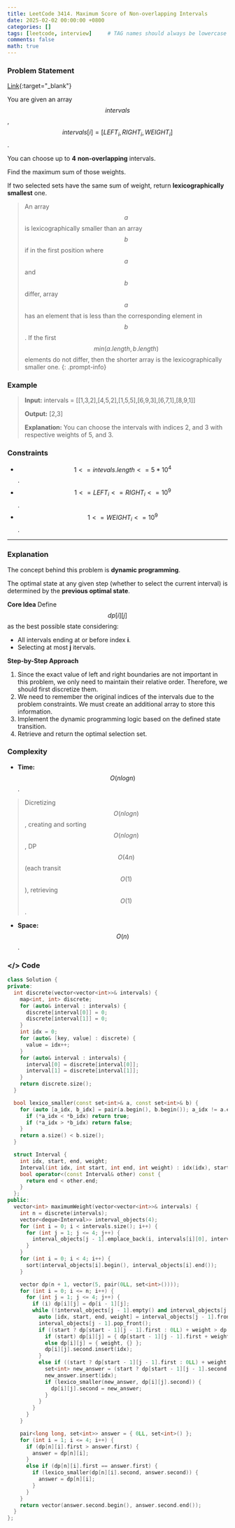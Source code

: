 ```yaml
---
title: LeetCode 3414. Maximum Score of Non-overlapping Intervals
date: 2025-02-02 00:00:00 +0800
categories: []
tags: [leetcode, interview]     # TAG names should always be lowercase
comments: false
math: true
---
```


### Problem Statement

[Link](https://leetcode.com/problems/maximum-score-of-non-overlapping-intervals/description/){:target="\_blank"}

You are given an array  $$intervals$$  ,  $$intervals[i] = [LEFT_i, RIGHT_i, WEIGHT_i]$$  .

You can choose up to **4** **non-overlapping** intervals.

Find the maximum sum of those weights. 

If two selected sets have the same sum of weight, return **lexicographically smallest** one.

> An array $$a$$ is lexicographically smaller than an array $$b$$ if in the first position where $$a$$ and $$b$$ differ, array $$a$$ has an element that is less than the corresponding element in $$b$$. If the first $$min(a.length, b.length)$$ elements do not differ, then the shorter array is the lexicographically smaller one.
{: .prompt-info}

### Example

> **Input:** intervals = [[1,3,2],[4,5,2],[1,5,5],[6,9,3],[6,7,1],[8,9,1]]
>
> **Output:** [2,3]
>
> **Explanation:** You can choose the intervals with indices 2, and 3 with respective weights of 5, and 3.


### Constraints

 - $$1 <= intevals.length <= 5 * 10^4$$ .
 - $$1 <= LEFT_i <= RIGHT_i <= 10^9$$ .
 - $$1 <= WEIGHT_i <= 10^9$$ .


---

### Explanation 

The concept behind this problem is **dynamic programming**.

The optimal state at any given step (whether to select the current interval) is determined by
the **previous optimal state**.

**Core Idea**
Define $$dp[i][j]$$ as the best possible state considering:
 - All intervals ending at or before index **i**.
 - Selecting at most **j** itervals.

**Step-by-Step Approach**
1. Since the exact value of left and right boundaries are not important in this problem, we only need to
maintain their relative order. Therefore, we should first discretize them.
2. We need to remember the original indices of the intervals due to the problem constraints. We must create an additional array to store this information.
3. Implement the dynamic programming logic based on the defined state transition.
4. Retrieve and return the optimal selection set.

### Complexity

 - **Time:**  $$O(nlogn)$$ . 
 
 > Dicretizing $$O(nlogn)$$, creating and sorting $$O(nlogn)$$, DP $$O(4n)$$ (each transit $$O(1)$$), retrieving $$O(1)$$.

 - **Space:** $$O(n)$$ .

### </> Code

```c++
class Solution {
private:
  int discrete(vector<vector<int>>& intervals) {
    map<int, int> discrete;
    for (auto& interval : intervals) {
      discrete[interval[0]] = 0;
      discrete[interval[1]] = 0;
    }
    int idx = 0;
    for (auto& [key, value] : discrete) {
      value = idx++;
    }
    for (auto& interval : intervals) {
      interval[0] = discrete[interval[0]];
      interval[1] = discrete[interval[1]];
    }
    return discrete.size();
  }

  bool lexico_smaller(const set<int>& a, const set<int>& b) {
    for (auto [a_idx, b_idx] = pair(a.begin(), b.begin()); a_idx != a.end() and b_idx != b.end(); a_idx++, b_idx++) {
      if (*a_idx < *b_idx) return true;
      if (*a_idx > *b_idx) return false;
    }
    return a.size() < b.size();
  }

  struct Interval {
    int idx, start, end, weight;
    Interval(int idx, int start, int end, int weight) : idx(idx), start(start), end(end), weight(weight) {}
    bool operator<(const Interval& other) const {
      return end < other.end;
    }
  };
public:
  vector<int> maximumWeight(vector<vector<int>>& intervals) {
    int n = discrete(intervals);
    vector<deque<Interval>> interval_objects(4);
    for (int i = 0; i < intervals.size(); i++) {
      for (int j = 1; j <= 4; j++) {
        interval_objects[j - 1].emplace_back(i, intervals[i][0], intervals[i][1], intervals[i][2]);
      }
    }
    for (int i = 0; i < 4; i++) {
      sort(interval_objects[i].begin(), interval_objects[i].end());
    }

    vector dp(n + 1, vector(5, pair(0LL, set<int>())));
    for (int i = 0; i <= n; i++) {
      for (int j = 1; j <= 4; j++) {
        if (i) dp[i][j] = dp[i - 1][j];
        while (!interval_objects[j - 1].empty() and interval_objects[j - 1].front().end == i) {
          auto [idx, start, end, weight] = interval_objects[j - 1].front();
          interval_objects[j - 1].pop_front();
          if ((start ? dp[start - 1][j - 1].first : 0LL) + weight > dp[i][j].first) {
            if (start) dp[i][j] = { dp[start - 1][j - 1].first + weight, dp[start - 1][j - 1].second };
            else dp[i][j] = { weight, {} };
            dp[i][j].second.insert(idx);
          }
          else if ((start ? dp[start - 1][j - 1].first : 0LL) + weight == dp[i][j].first) {
            set<int> new_answer = (start ? dp[start - 1][j - 1].second : set<int>());
            new_answer.insert(idx);
            if (lexico_smaller(new_answer, dp[i][j].second)) {
              dp[i][j].second = new_answer;
            }
          }
        }
      }
    }

    pair<long long, set<int>> answer = { 0LL, set<int>() };
    for (int i = 1; i <= 4; i++) {
      if (dp[n][i].first > answer.first) {
        answer = dp[n][i];
      }
      else if (dp[n][i].first == answer.first) {
        if (lexico_smaller(dp[n][i].second, answer.second)) {
          answer = dp[n][i];
        }
      }
    }
    return vector(answer.second.begin(), answer.second.end());
  }
};
```